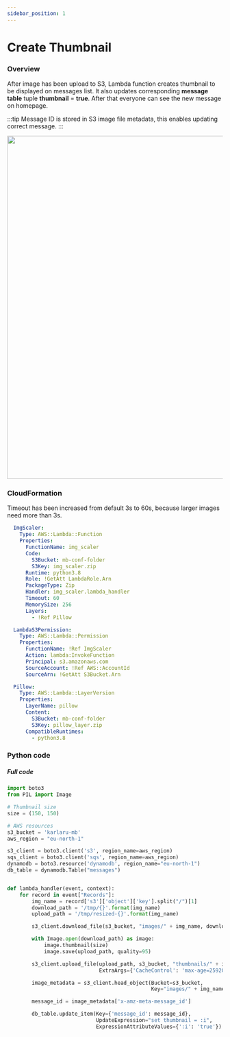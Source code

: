 ```yaml
---
sidebar_position: 1
---
```


# Create Thumbnail

### Overview

After image has been upload to S3, Lambda function creates thumbnail to be displayed on messages list.
It also updates corresponding **message table** tuple **thumbnail** = **true**. 
After that everyone can see the new message on homepage.

:::tip
Message ID is stored in S3 image file metadata, this enables updating correct message.
:::


<img src="/img/create-thumbnail.svg" width="800"/>

### CloudFormation

Timeout has been increased from default 3s to 60s, because larger images need more than 3s.

```yaml title="base_stack.yaml"
  ImgScaler:
    Type: AWS::Lambda::Function
    Properties:
      FunctionName: img_scaler
      Code:
        S3Bucket: mb-conf-folder
        S3Key: img_scaler.zip
      Runtime: python3.8
      Role: !GetAtt LambdaRole.Arn
      PackageType: Zip
      Handler: img_scaler.lambda_handler
      Timeout: 60
      MemorySize: 256
      Layers:
        - !Ref Pillow

  LambdaS3Permission:
    Type: AWS::Lambda::Permission
    Properties:
      FunctionName: !Ref ImgScaler
      Action: lambda:InvokeFunction
      Principal: s3.amazonaws.com
      SourceAccount: !Ref AWS::AccountId
      SourceArn: !GetAtt S3Bucket.Arn

  Pillow:
    Type: AWS::Lambda::LayerVersion
    Properties:
      LayerName: pillow
      Content:
        S3Bucket: mb-conf-folder
        S3Key: pillow_layer.zip
      CompatibleRuntimes:
        - python3.8
```

### Python code

##### Full code



```python title="img_scaler.py"
import boto3
from PIL import Image

# Thumbnail size
size = (150, 150)

# AWS resources
s3_bucket = 'karlaru-mb'
aws_region = "eu-north-1"

s3_client = boto3.client('s3', region_name=aws_region)
sqs_client = boto3.client('sqs', region_name=aws_region)
dynamodb = boto3.resource('dynamodb', region_name="eu-north-1")
db_table = dynamodb.Table("messages")


def lambda_handler(event, context):
    for record in event["Records"]:
        img_name = record['s3']['object']['key'].split("/")[1]
        download_path = '/tmp/{}'.format(img_name)
        upload_path = '/tmp/resized-{}'.format(img_name)

        s3_client.download_file(s3_bucket, "images/" + img_name, download_path)

        with Image.open(download_path) as image:
            image.thumbnail(size)
            image.save(upload_path, quality=95)

        s3_client.upload_file(upload_path, s3_bucket, "thumbnails/" + img_name,
                              ExtraArgs={'CacheControl': 'max-age=2592000, public'})

        image_metadata = s3_client.head_object(Bucket=s3_bucket, 
                                               Key="images/" + img_name)['ResponseMetadata']['HTTPHeaders']

        message_id = image_metadata['x-amz-meta-message_id']

        db_table.update_item(Key={'message_id': message_id},
                             UpdateExpression="set thumbnail = :i",
                             ExpressionAttributeValues={':i': 'true'})

```
